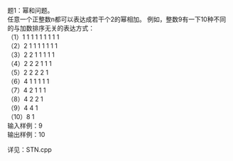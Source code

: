 题1：幂和问题。  
任意一个正整数n都可以表达成若干个2的幂相加。
例如，整数9有一下10种不同的与加数排序无关的表达方式：  
（1）1 1 1 1 1 1 1 1 1  
（2）2 1 1 1 1 1 1 1  
（3）2 2 1 1 1 1 1  
（4）2 2 2 1 1 1  
（5）2 2 2 2 1  
（6）4 1 1 1 1 1  
（7）4 2 1 1 1  
（8）4 2 2 1  
（9）4 4 1  
（10）8 1  
输入样例：9  
输出样例：10  

详见：STN.cpp  
